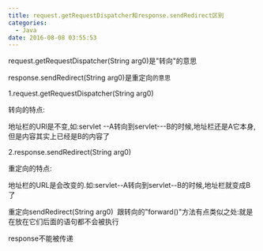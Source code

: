 ```yaml
---
title: request.getRequestDispatcher和response.sendRedirect区别
categories:
  - Java
date: 2016-08-08 03:55:53
---
```


request.getRequestDispatcher(String arg0)是"转向"的意思

response.sendRedirect(String arg0)是重定向<span style="font-size: 12.1599998474121px; line-height: 15.8079996109009px;">的意思</span>

1.request.getRequestDispatcher(String arg0)

转向的特点:

地址栏的URl是不变,如:servlet --A转向到servlet---B的时候,地址栏还是A它本身,但是内容其实上已经是B的内容了

2.response.sendRedirect(String arg0)

重定向的特点:

地址栏的URL是会改变的.如:servlet--A转向到servlet--B的时候,地址栏就变成B了

重定向sendRedirect(String arg0)  跟转向的"forward()"方法有点类似之处:就是在放在它们后面的语句都不会被执行

response不能被传递
